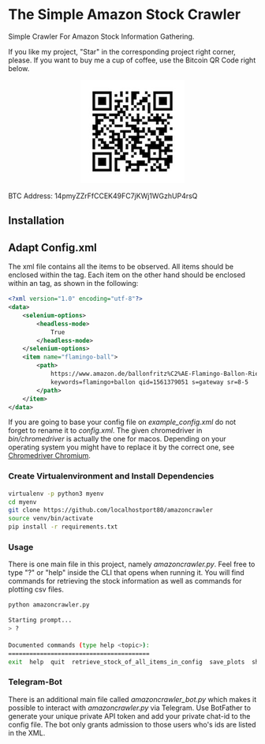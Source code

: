 # The Simple Amazon Stock Crawler 
Simple Crawler For Amazon Stock Information Gathering.

If you like my project, "Star" in the corresponding project right corner, please. If you want to buy me a cup of coffee, use the Bitcoin QR Code right below.

<div align="center">
  <img src="btcdonatewallet.jpg" />
</div>

BTC Address: 14pmyZZrFfCCEK49FC7jKWj1WGzhUP4rsQ

## Installation

## Adapt Config.xml

The xml file contains all the items to be observed. All items should be
enclosed within the <data> tag. Each item on the other hand should be
enclosed within an <item> tag, as shown in the following:


```xml
<?xml version="1.0" encoding="utf-8"?>
<data>
    <selenium-options>
        <headless-mode>
            True
        </headless-mode>
    </selenium-options>
    <item name="flamingo-ball">
        <path>
            https://www.amazon.de/ballonfritz%C2%AE-Flamingo-Ballon-Riesenballon-Geburtstagsgeschenk/dp/B07D24S144/ref=sr_1_5?__mk_de_DE=%C3%85M%C3%85%C5%BD%C3%95%C3%91
            keywords=flamingo+ballon qid=1561379051 s=gateway sr=8-5
        </path>
    </item>
</data>
```

If you are going to base your config file on *example_config.xml* do not
forget to rename it to *config.xml*. The given chromedriver in
*bin/chromedriver* is actually the one for macos. Depending on your
operating system you might have to replace it by the correct one, see <a
href="http://chromedriver.chromium.org/downloads">Chromedriver
Chromium</a>.

### Create Virtualenvironment and Install Dependencies

```bash
virtualenv -p python3 myenv
cd myenv
git clone https://github.com/localhostport80/amazoncrawler
source venv/bin/activate
pip install -r requirements.txt
```


### Usage

There is one main file in this project, namely *amazoncrawler.py*. Feel free to type "?" or "help" inside the CLI that opens when running it. You will find commands for retrieving the stock information as well as commands for plotting csv files.

```bash
python amazoncrawler.py
```

```bash
Starting prompt...
> ?

Documented commands (type help <topic>):
========================================
exit  help  quit  retrieve_stock_of_all_items_in_config  save_plots  show_plots
```


### Telegram-Bot

There is an additional main file called *amazoncrawler_bot.py* which makes it possible to interact with *amazoncrawler.py* via Telegram. Use BotFather to generate your unique private API token and add your private chat-id to the config file. The bot only grants admission to those users who's ids are listed in the XML.
